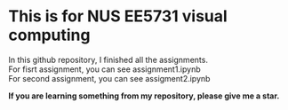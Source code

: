 # This is for NUS EE5731 visual computing
In this github repository, I finished all the assignments.  
For fisrt assignment, you can see assignment1.ipynb  
For second assignment, you can see assigment2.ipynb  

**If you are learning something from my repository, please give me a star.**
